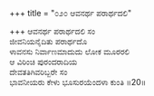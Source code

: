 +++
title = "೦೨೦ ಆವನರ್ಥ ಪರಾರ್ಥದಲಿ"

+++
ಆವನರ್ಥ ಪರಾರ್ಥದಲಿ ಸಂ  
ಜೀವನಿಯನೈದಿತು ಪರಾರ್ಥದೊ  
ಳಾವನಸು ನಿರ್ವಾಣಮಾದುದು ಲೋಕ ಮೂರರಲಿ   
ಆ ವಿರಿಂಚಿ ಪುರಂದರಾದಿಯ  
ದೇವತತಿಗಿವರಿಬ್ಬರೇ ಸಂ  
ಭಾವನೀಯರು ಕೇಳು ಭೂಸುರಯೆಂದಳಾ ಕುಂತಿ     ॥20॥
